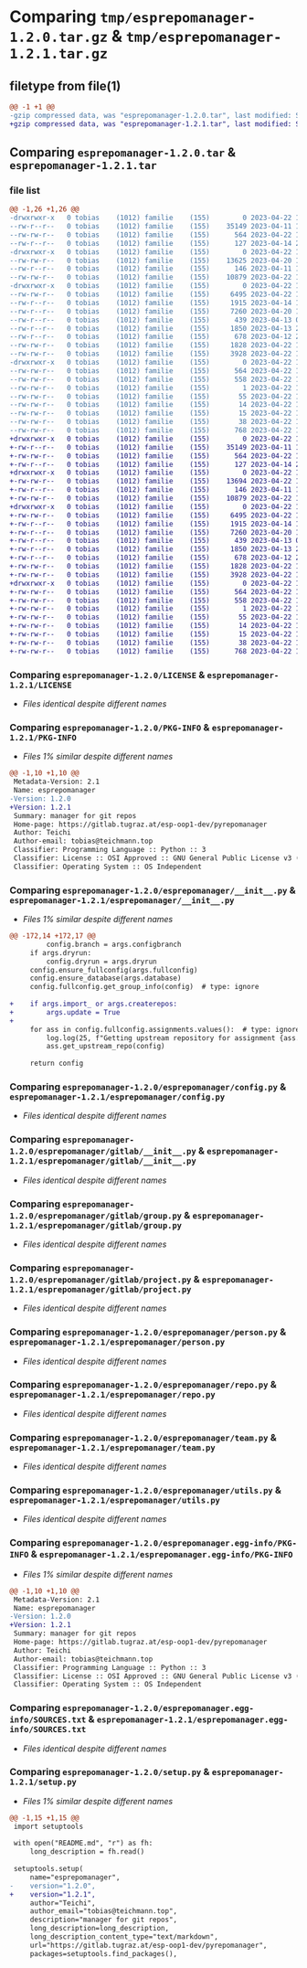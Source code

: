 # Comparing `tmp/esprepomanager-1.2.0.tar.gz` & `tmp/esprepomanager-1.2.1.tar.gz`

## filetype from file(1)

```diff
@@ -1 +1 @@
-gzip compressed data, was "esprepomanager-1.2.0.tar", last modified: Sat Apr 22 11:18:49 2023, max compression
+gzip compressed data, was "esprepomanager-1.2.1.tar", last modified: Sat Apr 22 11:32:11 2023, max compression
```

## Comparing `esprepomanager-1.2.0.tar` & `esprepomanager-1.2.1.tar`

### file list

```diff
@@ -1,26 +1,26 @@
-drwxrwxr-x   0 tobias    (1012) familie    (155)        0 2023-04-22 11:18:49.993553 esprepomanager-1.2.0/
--rw-r--r--   0 tobias    (1012) familie    (155)    35149 2023-04-11 14:23:15.000000 esprepomanager-1.2.0/LICENSE
--rw-rw-r--   0 tobias    (1012) familie    (155)      564 2023-04-22 11:18:49.993553 esprepomanager-1.2.0/PKG-INFO
--rw-r--r--   0 tobias    (1012) familie    (155)      127 2023-04-14 20:13:12.000000 esprepomanager-1.2.0/README.md
-drwxrwxr-x   0 tobias    (1012) familie    (155)        0 2023-04-22 11:18:49.945668 esprepomanager-1.2.0/esprepomanager/
--rw-rw-r--   0 tobias    (1012) familie    (155)    13625 2023-04-20 15:25:44.000000 esprepomanager-1.2.0/esprepomanager/__init__.py
--rw-r--r--   0 tobias    (1012) familie    (155)      146 2023-04-11 14:32:23.000000 esprepomanager-1.2.0/esprepomanager/__main__.py
--rw-rw-r--   0 tobias    (1012) familie    (155)    10879 2023-04-22 11:18:34.000000 esprepomanager-1.2.0/esprepomanager/config.py
-drwxrwxr-x   0 tobias    (1012) familie    (155)        0 2023-04-22 11:18:49.977591 esprepomanager-1.2.0/esprepomanager/gitlab/
--rw-rw-r--   0 tobias    (1012) familie    (155)     6495 2023-04-22 10:13:08.000000 esprepomanager-1.2.0/esprepomanager/gitlab/__init__.py
--rw-r--r--   0 tobias    (1012) familie    (155)     1915 2023-04-14 16:46:47.000000 esprepomanager-1.2.0/esprepomanager/gitlab/group.py
--rw-r--r--   0 tobias    (1012) familie    (155)     7260 2023-04-20 15:25:33.000000 esprepomanager-1.2.0/esprepomanager/gitlab/project.py
--rw-r--r--   0 tobias    (1012) familie    (155)      439 2023-04-13 01:24:15.000000 esprepomanager-1.2.0/esprepomanager/gitlab/user.py
--rw-r--r--   0 tobias    (1012) familie    (155)     1850 2023-04-13 22:10:58.000000 esprepomanager-1.2.0/esprepomanager/person.py
--rw-r--r--   0 tobias    (1012) familie    (155)      678 2023-04-12 20:47:34.000000 esprepomanager-1.2.0/esprepomanager/repo.py
--rw-rw-r--   0 tobias    (1012) familie    (155)     1828 2023-04-22 11:18:34.000000 esprepomanager-1.2.0/esprepomanager/team.py
--rw-rw-r--   0 tobias    (1012) familie    (155)     3928 2023-04-22 11:18:34.000000 esprepomanager-1.2.0/esprepomanager/utils.py
-drwxrwxr-x   0 tobias    (1012) familie    (155)        0 2023-04-22 11:18:49.945668 esprepomanager-1.2.0/esprepomanager.egg-info/
--rw-rw-r--   0 tobias    (1012) familie    (155)      564 2023-04-22 11:18:49.000000 esprepomanager-1.2.0/esprepomanager.egg-info/PKG-INFO
--rw-rw-r--   0 tobias    (1012) familie    (155)      558 2023-04-22 11:18:49.000000 esprepomanager-1.2.0/esprepomanager.egg-info/SOURCES.txt
--rw-rw-r--   0 tobias    (1012) familie    (155)        1 2023-04-22 11:18:49.000000 esprepomanager-1.2.0/esprepomanager.egg-info/dependency_links.txt
--rw-rw-r--   0 tobias    (1012) familie    (155)       55 2023-04-22 11:18:49.000000 esprepomanager-1.2.0/esprepomanager.egg-info/entry_points.txt
--rw-rw-r--   0 tobias    (1012) familie    (155)       14 2023-04-22 11:18:49.000000 esprepomanager-1.2.0/esprepomanager.egg-info/requires.txt
--rw-rw-r--   0 tobias    (1012) familie    (155)       15 2023-04-22 11:18:49.000000 esprepomanager-1.2.0/esprepomanager.egg-info/top_level.txt
--rw-rw-r--   0 tobias    (1012) familie    (155)       38 2023-04-22 11:18:49.993553 esprepomanager-1.2.0/setup.cfg
--rw-rw-r--   0 tobias    (1012) familie    (155)      768 2023-04-22 11:18:34.000000 esprepomanager-1.2.0/setup.py
+drwxrwxr-x   0 tobias    (1012) familie    (155)        0 2023-04-22 11:32:11.978237 esprepomanager-1.2.1/
+-rw-r--r--   0 tobias    (1012) familie    (155)    35149 2023-04-11 14:23:15.000000 esprepomanager-1.2.1/LICENSE
+-rw-rw-r--   0 tobias    (1012) familie    (155)      564 2023-04-22 11:32:11.974245 esprepomanager-1.2.1/PKG-INFO
+-rw-r--r--   0 tobias    (1012) familie    (155)      127 2023-04-14 20:13:12.000000 esprepomanager-1.2.1/README.md
+drwxrwxr-x   0 tobias    (1012) familie    (155)        0 2023-04-22 11:32:11.786652 esprepomanager-1.2.1/esprepomanager/
+-rw-rw-r--   0 tobias    (1012) familie    (155)    13694 2023-04-22 11:31:57.000000 esprepomanager-1.2.1/esprepomanager/__init__.py
+-rw-r--r--   0 tobias    (1012) familie    (155)      146 2023-04-11 14:32:23.000000 esprepomanager-1.2.1/esprepomanager/__main__.py
+-rw-rw-r--   0 tobias    (1012) familie    (155)    10879 2023-04-22 11:18:34.000000 esprepomanager-1.2.1/esprepomanager/config.py
+drwxrwxr-x   0 tobias    (1012) familie    (155)        0 2023-04-22 11:32:11.954289 esprepomanager-1.2.1/esprepomanager/gitlab/
+-rw-rw-r--   0 tobias    (1012) familie    (155)     6495 2023-04-22 10:13:08.000000 esprepomanager-1.2.1/esprepomanager/gitlab/__init__.py
+-rw-r--r--   0 tobias    (1012) familie    (155)     1915 2023-04-14 16:46:47.000000 esprepomanager-1.2.1/esprepomanager/gitlab/group.py
+-rw-r--r--   0 tobias    (1012) familie    (155)     7260 2023-04-20 15:25:33.000000 esprepomanager-1.2.1/esprepomanager/gitlab/project.py
+-rw-r--r--   0 tobias    (1012) familie    (155)      439 2023-04-13 01:24:15.000000 esprepomanager-1.2.1/esprepomanager/gitlab/user.py
+-rw-r--r--   0 tobias    (1012) familie    (155)     1850 2023-04-13 22:10:58.000000 esprepomanager-1.2.1/esprepomanager/person.py
+-rw-r--r--   0 tobias    (1012) familie    (155)      678 2023-04-12 20:47:34.000000 esprepomanager-1.2.1/esprepomanager/repo.py
+-rw-rw-r--   0 tobias    (1012) familie    (155)     1828 2023-04-22 11:18:34.000000 esprepomanager-1.2.1/esprepomanager/team.py
+-rw-rw-r--   0 tobias    (1012) familie    (155)     3928 2023-04-22 11:18:34.000000 esprepomanager-1.2.1/esprepomanager/utils.py
+drwxrwxr-x   0 tobias    (1012) familie    (155)        0 2023-04-22 11:32:11.786652 esprepomanager-1.2.1/esprepomanager.egg-info/
+-rw-rw-r--   0 tobias    (1012) familie    (155)      564 2023-04-22 11:32:11.000000 esprepomanager-1.2.1/esprepomanager.egg-info/PKG-INFO
+-rw-rw-r--   0 tobias    (1012) familie    (155)      558 2023-04-22 11:32:11.000000 esprepomanager-1.2.1/esprepomanager.egg-info/SOURCES.txt
+-rw-rw-r--   0 tobias    (1012) familie    (155)        1 2023-04-22 11:32:11.000000 esprepomanager-1.2.1/esprepomanager.egg-info/dependency_links.txt
+-rw-rw-r--   0 tobias    (1012) familie    (155)       55 2023-04-22 11:32:11.000000 esprepomanager-1.2.1/esprepomanager.egg-info/entry_points.txt
+-rw-rw-r--   0 tobias    (1012) familie    (155)       14 2023-04-22 11:32:11.000000 esprepomanager-1.2.1/esprepomanager.egg-info/requires.txt
+-rw-rw-r--   0 tobias    (1012) familie    (155)       15 2023-04-22 11:32:11.000000 esprepomanager-1.2.1/esprepomanager.egg-info/top_level.txt
+-rw-rw-r--   0 tobias    (1012) familie    (155)       38 2023-04-22 11:32:11.978237 esprepomanager-1.2.1/setup.cfg
+-rw-rw-r--   0 tobias    (1012) familie    (155)      768 2023-04-22 11:31:57.000000 esprepomanager-1.2.1/setup.py
```

### Comparing `esprepomanager-1.2.0/LICENSE` & `esprepomanager-1.2.1/LICENSE`

 * *Files identical despite different names*

### Comparing `esprepomanager-1.2.0/PKG-INFO` & `esprepomanager-1.2.1/PKG-INFO`

 * *Files 1% similar despite different names*

```diff
@@ -1,10 +1,10 @@
 Metadata-Version: 2.1
 Name: esprepomanager
-Version: 1.2.0
+Version: 1.2.1
 Summary: manager for git repos
 Home-page: https://gitlab.tugraz.at/esp-oop1-dev/pyrepomanager
 Author: Teichi
 Author-email: tobias@teichmann.top
 Classifier: Programming Language :: Python :: 3
 Classifier: License :: OSI Approved :: GNU General Public License v3 (GPLv3)
 Classifier: Operating System :: OS Independent
```

### Comparing `esprepomanager-1.2.0/esprepomanager/__init__.py` & `esprepomanager-1.2.1/esprepomanager/__init__.py`

 * *Files 1% similar despite different names*

```diff
@@ -172,14 +172,17 @@
         config.branch = args.configbranch
     if args.dryrun:
         config.dryrun = args.dryrun
     config.ensure_fullconfig(args.fullconfig)
     config.ensure_database(args.database)
     config.fullconfig.get_group_info(config)  # type: ignore
 
+    if args.import_ or args.createrepos:
+        args.update = True
+
     for ass in config.fullconfig.assignments.values():  # type: ignore
         log.log(25, f"Getting upstream repository for assignment {ass.name}")
         ass.get_upstream_repo(config)
 
     return config
```

### Comparing `esprepomanager-1.2.0/esprepomanager/config.py` & `esprepomanager-1.2.1/esprepomanager/config.py`

 * *Files identical despite different names*

### Comparing `esprepomanager-1.2.0/esprepomanager/gitlab/__init__.py` & `esprepomanager-1.2.1/esprepomanager/gitlab/__init__.py`

 * *Files identical despite different names*

### Comparing `esprepomanager-1.2.0/esprepomanager/gitlab/group.py` & `esprepomanager-1.2.1/esprepomanager/gitlab/group.py`

 * *Files identical despite different names*

### Comparing `esprepomanager-1.2.0/esprepomanager/gitlab/project.py` & `esprepomanager-1.2.1/esprepomanager/gitlab/project.py`

 * *Files identical despite different names*

### Comparing `esprepomanager-1.2.0/esprepomanager/person.py` & `esprepomanager-1.2.1/esprepomanager/person.py`

 * *Files identical despite different names*

### Comparing `esprepomanager-1.2.0/esprepomanager/repo.py` & `esprepomanager-1.2.1/esprepomanager/repo.py`

 * *Files identical despite different names*

### Comparing `esprepomanager-1.2.0/esprepomanager/team.py` & `esprepomanager-1.2.1/esprepomanager/team.py`

 * *Files identical despite different names*

### Comparing `esprepomanager-1.2.0/esprepomanager/utils.py` & `esprepomanager-1.2.1/esprepomanager/utils.py`

 * *Files identical despite different names*

### Comparing `esprepomanager-1.2.0/esprepomanager.egg-info/PKG-INFO` & `esprepomanager-1.2.1/esprepomanager.egg-info/PKG-INFO`

 * *Files 1% similar despite different names*

```diff
@@ -1,10 +1,10 @@
 Metadata-Version: 2.1
 Name: esprepomanager
-Version: 1.2.0
+Version: 1.2.1
 Summary: manager for git repos
 Home-page: https://gitlab.tugraz.at/esp-oop1-dev/pyrepomanager
 Author: Teichi
 Author-email: tobias@teichmann.top
 Classifier: Programming Language :: Python :: 3
 Classifier: License :: OSI Approved :: GNU General Public License v3 (GPLv3)
 Classifier: Operating System :: OS Independent
```

### Comparing `esprepomanager-1.2.0/esprepomanager.egg-info/SOURCES.txt` & `esprepomanager-1.2.1/esprepomanager.egg-info/SOURCES.txt`

 * *Files identical despite different names*

### Comparing `esprepomanager-1.2.0/setup.py` & `esprepomanager-1.2.1/setup.py`

 * *Files 1% similar despite different names*

```diff
@@ -1,15 +1,15 @@
 import setuptools
 
 with open("README.md", "r") as fh:
     long_description = fh.read()
 
 setuptools.setup(
     name="esprepomanager",
-    version="1.2.0",
+    version="1.2.1",
     author="Teichi",
     author_email="tobias@teichmann.top",
     description="manager for git repos",
     long_description=long_description,
     long_description_content_type="text/markdown",
     url="https://gitlab.tugraz.at/esp-oop1-dev/pyrepomanager",
     packages=setuptools.find_packages(),
```

